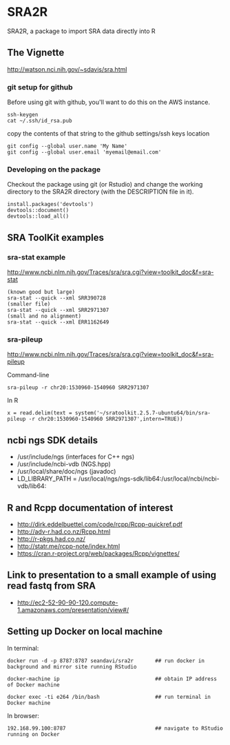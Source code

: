 # SRA2R
SRA2R, a package to import SRA data directly into R

## The Vignette

http://watson.nci.nih.gov/~sdavis/sra.html

### git setup for github

Before using git with github, you'll want to do this on the AWS instance.

```
ssh-keygen
cat ~/.ssh/id_rsa.pub
```

copy the contents of that string to the github settings/ssh keys location

```
git config --global user.name 'My Name'
git config --global user.email 'myemail@email.com'
```

### Developing on the package

Checkout the package using git (or Rstudio) and change the working directory to the 
SRA2R directory (with the DESCRIPTION file in it).

```
install.packages('devtools')
devtools::document()
devtools::load_all()
```

## SRA ToolKit examples

### sra-stat example 

http://www.ncbi.nlm.nih.gov/Traces/sra/sra.cgi?view=toolkit_doc&f=sra-stat

```
(known good but large)
sra-stat --quick --xml SRR390728
(smaller file)
sra-stat --quick --xml SRR2971307
(small and no alignment)
sra-stat --quick --xml ERR1162649
```

### sra-pileup

http://www.ncbi.nlm.nih.gov/Traces/sra/sra.cgi?view=toolkit_doc&f=sra-pileup

Command-line

```
sra-pileup -r chr20:1530960-1540960 SRR2971307
```

In R

```
x = read.delim(text = system('~/sratoolkit.2.5.7-ubuntu64/bin/sra-pileup -r chr20:1530960-1540960 SRR2971307',intern=TRUE))
```


## ncbi ngs SDK details

- /usr/include/ngs (interfaces for C++ ngs)
- /usr/include/ncbi-vdb (NGS.hpp)
- /usr/local/share/doc/ngs (javadoc)
- LD_LIBRARY_PATH = /usr/local/ngs/ngs-sdk/lib64:/usr/local/ncbi/ncbi-vdb/lib64:


## R and Rcpp documentation of interest

- http://dirk.eddelbuettel.com/code/rcpp/Rcpp-quickref.pdf
- http://adv-r.had.co.nz/Rcpp.html
- http://r-pkgs.had.co.nz/
- http://statr.me/rcpp-note/index.html
- https://cran.r-project.org/web/packages/Rcpp/vignettes/

## Link to presentation to a small example of using read fastq from SRA

- http://ec2-52-90-90-120.compute-1.amazonaws.com/presentation/view#/

## Setting up Docker on local machine
In terminal:
```
docker run -d -p 8787:8787 seandavi/sra2r       ## run docker in background and mirror site running RStudio

docker-machine ip                               ## obtain IP address of Docker machine

docker exec -ti e264 /bin/bash                  ## run terminal in Docker machine
```
In browser:
```
192.168.99.100:8787                             ## navigate to RStudio running on Docker
```